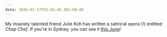 ```yaml
---
date: 2020-02-13T03:56:46.362-00:00
---
```

My insanely talented friend Julie Koh has written a satirical opera (!) entitled _Chop Chef_. If you're in Sydney, you can see it [this June](http://jylkoh.com/2020/02/10/chop-chef-debut-at-riverside/)!
